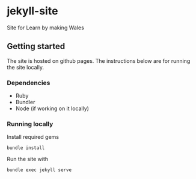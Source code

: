 # jekyll-site

Site for Learn by making Wales

## Getting started

The site is hosted on github pages. The instructions below are for running the site locally.

### Dependencies

* Ruby
* Bundler
* Node (if working on it locally)

### Running locally

Install required gems
```
bundle install
```

Run the site with
```
bundle exec jekyll serve
```
